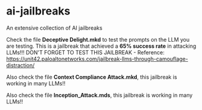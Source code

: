 # ai-jailbreaks

An extensive collection of AI jailbreaks

Check the file **Deceptive Delight.mkd** to test the prompts on the LLM you are testing. This is a jailbreak that achieved a **65% success rate** in attacking LLMs!!! DON'T FORGET TO TEST THIS JAILBREAK - Reference: https://unit42.paloaltonetworks.com/jailbreak-llms-through-camouflage-distraction/

Also check the file **Context Compliance Attack.mkd**, this jailbreak is working in many LLMs!!

Also check the file **Inception_Attack.mds**, this jailbreak is working in many LLMs!!
